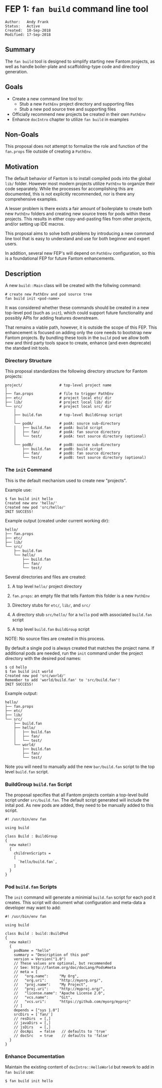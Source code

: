 # FEP 1: `fan build` command line tool

    Author:   Andy Frank
    Status:   Active
    Created:  10-Sep-2018
    Modified: 17-Sep-2018

## Summary

The `fan build` tool is designed to simplify starting new Fantom projects, as
well as handle boiler-plate and scaffolding-type code and directory generation.

## Goals

 * Create a new command line tool to:
    - Stub a new `PathEnv` project directory and supporting files
    - Stub a new pod source tree and supporting files
 * Officially recommend new projects be created in their own `PathEnv`
 * Enhance `docIntro` chapter to utilize `fan build` in examples

## Non-Goals

This proposal does not attempt to formalize the role and function of the
`fan.props` file outside of creating a `PathEnv`.

## Motivation

The default behavior of Fantom is to install compiled pods into the global
`lib/` folder. However most modern projects utilize `PathEnv` to organize their
code separately. While the processes for accomplishing this are documented,
this is not explicitly recommended, nor is there any comprehensive examples.

A lesser problem is there exists a fair amount of boilerplate to create both
new `PathEnv` folders and creating new source trees for pods within these
projects. This results in either copy-and-pasting files from other projects,
and/or setting up IDE macros.

This proposal aims to solve both problems by introducing a new command line
tool that is easy to understand and use for both beginner and expert users.

In addition, several new FEP's will depend on `PathEnv` configuration, so this
is a foundational FEP for future Fantom enhancements.

## Description

A new `build::Main` class will be created with the follwing command:

    # create new PathEnv and pod source tree
    fan build init <pod-name>

It was considered whether these commands should be created in a new top-level
pod (such as `init`), which could support future functionality and possibly
APIs for adding features downstream.

That remains a viable path, however, it is outside the scope of this FEP. This
enhancement is focused on adding only the core needs to bootstrap new Fantom
projects. By bundling these tools in the `build` pod we allow both new and
third party tools space to create, enhance (and even deprecate) the standard
init tools.

### Directory Structure

This proposal standardizes the following directory structure for Fantom
projects:

    project/                 # top-level project name
    │
    ├── fan.props            # file to trigger PathEnv
    ├── etc/                 # project local etc/ dir
    ├── lib/                 # project local lib/ dir
    └── src/                 # project local src/ dir
        │
        ├── build.fan        # top-level BuildGroup script
        │
        └── podA/            # podA: source sub-directory
        │   ├── build.fan    # podA: build script
        │   ├── fan/         # podA: fan source directory
        │   └── test/        # podA: test source directory (optional)
        │
        └── podB/            # podB: source sub-directory
            ├── build.fan    # podB: build script
            ├── fan/         # podB: fan source directory
            └── test/        # podB: test source directory (optional)


### The `init` Command

This is the default mechanism used to create new "projects".

Example use:

    $ fan build init hello
    Created new env 'hello/'
    Created new pod 'src/hello/'
    INIT SUCCESS!

Example output (created under current working dir):

    hello/
    ├── fan.props
    ├── etc/
    ├── lib/
    └── src/
        ├── build.fan
        └── hello/
            ├── build.fan
            ├── fan/
            └── test/

Several directories and files are created:

 1. A top level `hello/` project directory

 2. `fan.props`: an empty file that tells Fantom this folder is a new `PathEnv`

 3. Directory stubs for `etc/`, `lib/`, and `src/`

 4. A directory stub `src/hello/` for a `hello` pod with associated `build.fan` script

 5. A top level `build.fan` `BuildGroup` script

NOTE: No source files are created in this process.

By default a single pod is always created that matches the project name.  If
additional pods are needed, run the `init` command under the project directory
with the desired pod names:

    $ cd hello
    $ fan build init world
    Created new pod 'src/world/'
    Remember to add 'world/build.fan' to 'src/build.fan'!
    INIT SUCCESS!

Example output:

    hello/
    ├── fan.props
    ├── etc/
    ├── lib/
    └── src/
        ├── build.fan
        ├── hello/
        │   ├── build.fan
        │   ├── fan/
        │   └── test/
        └── world/
            ├── build.fan
            ├── fan/
            └── test/

Note you will need to manually add the new `bar/build.fan` script to the top
level `build.fan` script.

### BuildGroup `build.fan` Script

The proposal specifies that all Fantom projects contain a top-level build
script under `src/build.fan`.  The default script generated will include the
inital pod.  As new pods are added, they need to be manually added to this
script.

```fantom
#! /usr/bin/env fan

using build

class Build : BuildGroup
{
  new make()
  {
    childrenScripts =
    [
      `hello/build.fan`,
    ]
  }
}
```

### Pod `build.fan` Scripts

The `init` command will generate a minimial `build.fan` script for each pod it
creates.  This script will document what configuration and meta-data a
developer may want to add:

```fantom
#! /usr/bin/env fan

using build

class Build : build::BuildPod
{
  new make()
  {
    podName = "hello"
    summary = "Description of this pod"
    version = Version("1.0")
    // These values are optional, but recommended
    // See: http://fantom.org/doc/docLang/Pods#meta
    // meta = [
    //   "org.name":     "My Org",
    //   "org.uri":      "http://myorg.org/",
    //   "proj.name":    "My Project",
    //   "proj.uri":     "http://myproj.org/",
    //   "license.name": "Apache License 2.0",
    //   "vcs.name":     "Git",
    //   "vcs.uri":      "https://github.com/myorg/myproj"
    // ]
    depends = ["sys 1.0"]
    srcDirs = [`fan/`]
    // resDirs  = [,]
    // javaDirs = [,]
    // jsDirs   = [,]
    // docApi   = false   // defaults to 'true'
    // docSrc   = true    // defaults to 'false'
  }
}
```

### Enhance Documentation

Maintain the existing content of `docIntro::HelloWorld` but rework to add in
`fan build` use:

    $ fan build init hello

